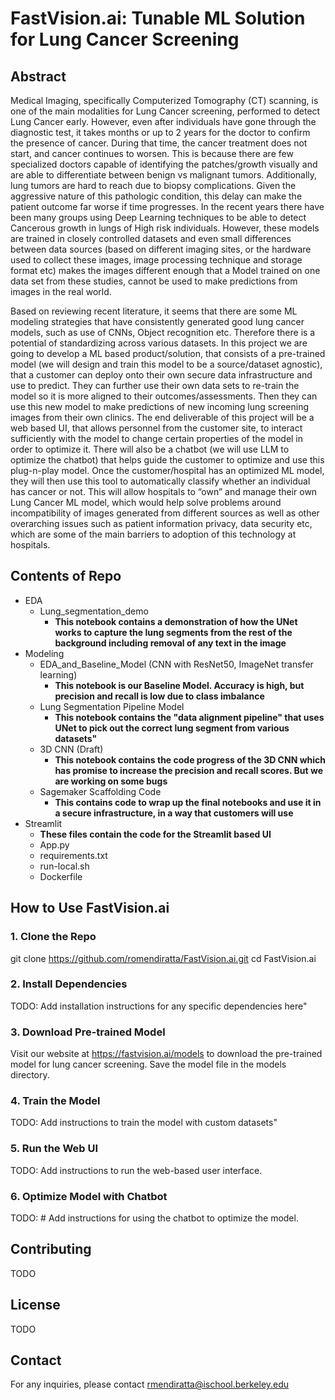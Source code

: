# FastVision.ai: Tunable ML Solution for Lung Cancer Screening

## Abstract

Medical Imaging, specifically Computerized Tomography (CT) scanning, is one of the main modalities for Lung Cancer screening, performed to detect Lung Cancer early. However, even after individuals have gone through the diagnostic test, it takes months or up to 2 years for the doctor to confirm the presence of cancer. During that time, the cancer treatment does not start, and cancer continues to worsen. This is because there are few specialized doctors capable of identifying the patches/growth visually and are able to differentiate between benign vs malignant tumors. Additionally, lung tumors are hard to reach due to biopsy complications. Given the aggressive nature of this pathologic condition, this delay can make the patient outcome far worse if time progresses. In the recent years there have been many groups using Deep Learning techniques to be able to detect Cancerous growth in lungs of High risk individuals. However, these models are trained in closely controlled datasets and even small differences between data sources (based on different imaging sites, or the hardware used to collect these images, image processing technique and storage format etc) makes the images different enough that a Model trained on one data set from these studies, cannot be used to make predictions from images in the real world.

Based on reviewing recent literature, it seems that there are some ML modeling strategies that have consistently generated good lung cancer models, such as use of CNNs, Object recognition etc. Therefore there is a potential of standardizing across various datasets. In this project we are going to develop a ML based product/solution, that consists of a pre-trained model (we will design and train this model to be a source/dataset agnostic), that a customer can deploy onto their own secure data infrastructure and use to predict. They can further use their own data sets to re-train the model so it is more aligned to their outcomes/assessments. Then they can use this new model to make predictions of new incoming lung screening images from their own clinics. The end deliverable of this project will be a web based UI, that allows personnel from the customer site, to interact sufficiently with the model to change certain properties of the model in order to optimize it. There will also be a chatbot (we will use LLM to optimize the chatbot) that helps guide the customer to optimize and use this plug-n-play model. Once the customer/hospital has an optimized ML model, they will then use this tool to automatically classify whether an individual has cancer or not. This will allow hospitals to “own” and manage their own Lung Cancer ML model, which would help solve problems around incompatibility of images generated from different sources as well as other overarching issues such as patient information privacy, data security etc, which are some of the main barriers to adoption of this technology at hospitals.

## Contents of Repo

- EDA
  - Lung_segmentation_demo
    - **This notebook contains a demonstration of how the UNet works to capture the lung segments from the rest of the background including removal of any text in the image**
- Modeling
  - EDA_and_Baseline_Model (CNN with ResNet50, ImageNet transfer learning)
    - **This notebook is our Baseline Model. Accuracy is high, but precision and recall is low due to class imbalance**
  - Lung Segmentation Pipeline Model
    - **This notebook contains the "data alignment pipeline" that uses UNet to pick out the correct lung segment from various datasets"**
  - 3D CNN (Draft)
    - **This notebook contains the code progress of the 3D CNN which has promise to increase the precision and recall scores. But we are working on some bugs**
  - Sagemaker Scaffolding Code
    - **This contains code to wrap up the final notebooks and use it in a secure infrastructure, in a way that customers will use**
- Streamlit
    - **These files contain the code for the Streamlit based UI**
  - App.py
  - requirements.txt
  - run-local.sh
  - Dockerfile

## How to Use FastVision.ai

### 1. Clone the Repo
git clone https://github.com/romendiratta/FastVision.ai.git
cd FastVision.ai

### 2. Install Dependencies
TODO: Add installation instructions for any specific dependencies here"

### 3. Download Pre-trained Model
Visit our website at https://fastvision.ai/models to download the pre-trained model for lung cancer screening. Save the model file in the models directory.

### 4. Train the Model
TODO: Add instructions to train the model with custom datasets"

### 5. Run the Web UI
TODO: Add instructions to run the web-based user interface.

### 6. Optimize Model with Chatbot
TODO: # Add instructions for using the chatbot to optimize the model.

## Contributing

TODO

## License

TODO

## Contact

For any inquiries, please contact rmendiratta@ischool.berkeley.edu








